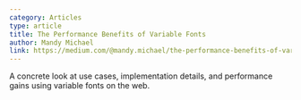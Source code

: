 ```yaml
---
category: Articles
type: article
title: The Performance Benefits of Variable Fonts
author: Mandy Michael
link: https://medium.com/@mandy.michael/the-performance-benefits-of-variable-fonts-79af8c4ff56c
---
```

A concrete look at use cases, implementation details, and performance gains using variable fonts on the web.
